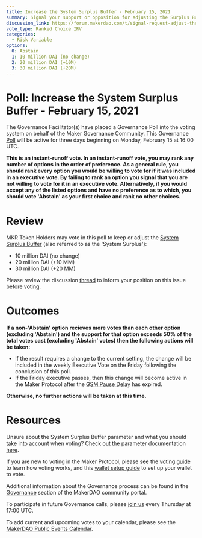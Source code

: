 ```yaml
---
title: Increase the System Surplus Buffer - February 15, 2021
summary: Signal your support or opposition for adjusting the Surplus Buffer
discussion_link: https://forum.makerdao.com/t/signal-request-adjust-the-surplus-buffer-2021-2/6250/1
vote_type: Ranked Choice IRV
categories:
  - Risk Variable
options:
  0: Abstain
  1: 10 million DAI (no change)
  2: 20 million DAI (+10M)
  3: 30 million DAI (+20M)
---
```


# Poll: Increase the System Surplus Buffer - February 15, 2021

The Governance Facilitator(s) have placed a Governance Poll into the voting system on behalf of the Maker Governance Community. This Governance [Poll](https://community-development.makerdao.com/en/learn/governance/on-chain-gov) will be active for three days beginning on Monday, February 15 at 16:00 UTC.

**This is an instant-runoff vote. In an instant-runoff vote, you may rank any number of options in the order of preference. As a general rule, you should rank every option you would be willing to vote for if it was included in an executive vote. By failing to rank an option you signal that you are not willing to vote for it in an executive vote. Alternatively, if you would accept any of the listed options and have no preference as to which, you should vote 'Abstain' as your first choice and rank no other choices.**

# Review

MKR Token Holders may vote in this poll to keep or adjust the [System Surplus Buffer](https://community-development.makerdao.com/en/learn/governance/param-system-surplus-buffer) (also referred to as the 'System Surplus'):

- 10 million DAI (no change)
- 20 million DAI (+10 MM)
- 30 million DAI (+20 MM)

Please review the discussion [thread](https://forum.makerdao.com/t/signal-request-adjust-the-surplus-buffer-2021-2/6250) to inform your position on this issue before voting.

# Outcomes

**If a non-'Abstain' option recieves more votes than each other option (excluding 'Abstain') and the support for that option exceeds 50% of the total votes cast (excluding 'Abstain' votes) then the following actions will be taken:**

- If the result requires a change to the current setting, the change will be included in the weekly Executive Vote on the Friday following the conclusion of this poll.
- If the Friday executive passes, then this change will become active in the Maker Protocol after the [GSM Pause Delay](https://community-development.makerdao.com/en/learn/governance/param-gsm-pause-delay) has expired.

**Otherwise, no further actions will be taken at this time.**

# Resources

Unsure about the System Surplus Buffer parameter and what you should take into account when voting? Check out the parameter documentation [here](https://community-development.makerdao.com/en/learn/governance/param-system-surplus-buffer).

If you are new to voting in the Maker Protocol, please see the [voting guide](https://community-development.makerdao.com/en/learn/governance/how-voting-works/) to learn how voting works, and this [wallet setup guide](https://community-development.makerdao.com/en/learn/governance/voting-setup/) to set up your wallet to vote.

Additional information about the Governance process can be found in the [Governance](https://community-development.makerdao.com/en/learn/governance) section of the MakerDAO community portal.

To participate in future Governance calls, please [join us](https://github.com/makerdao/community/tree/master/governance/governance-and-risk-meetings) every Thursday at 17:00 UTC.

To add current and upcoming votes to your calendar, please see the [MakerDAO Public Events Calendar](https://calendar.google.com/calendar/embed?src=makerdao.com_3efhm2ghipksegl009ktniomdk%40group.calendar.google.com&ctz=UTC&mode=week&showCalendars=0&showPrint=0).
